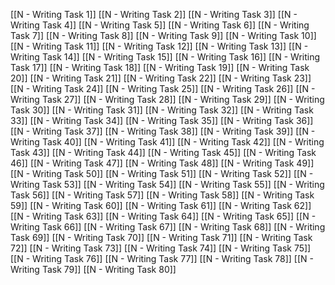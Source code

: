 [[N - Writing Task 1]]
[[N - Writing Task 2]]
[[N - Writing Task 3]]
[[N - Writing Task 4]]
[[N - Writing Task 5]]
[[N - Writing Task 6]]
[[N - Writing Task 7]]
[[N - Writing Task 8]]
[[N - Writing Task 9]]
[[N - Writing Task 10]]
[[N - Writing Task 11]]
[[N - Writing Task 12]]
[[N - Writing Task 13]]
[[N - Writing Task 14]]
[[N - Writing Task 15]]
[[N - Writing Task 16]]
[[N - Writing Task 17]]
[[N - Writing Task 18]]
[[N - Writing Task 19]]
[[N - Writing Task 20]]
[[N - Writing Task 21]]
[[N - Writing Task 22]]
[[N - Writing Task 23]]
[[N - Writing Task 24]]
[[N - Writing Task 25]]
[[N - Writing Task 26]]
[[N - Writing Task 27]]
[[N - Writing Task 28]]
[[N - Writing Task 29]]
[[N - Writing Task 30]]
[[N - Writing Task 31]]
[[N - Writing Task 32]]
[[N - Writing Task 33]]
[[N - Writing Task 34]]
[[N - Writing Task 35]]
[[N - Writing Task 36]]
[[N - Writing Task 37]]
[[N - Writing Task 38]]
[[N - Writing Task 39]]
[[N - Writing Task 40]]
[[N - Writing Task 41]]
[[N - Writing Task 42]]
[[N - Writing Task 43]]
[[N - Writing Task 44]]
[[N - Writing Task 45]]
[[N - Writing Task 46]]
[[N - Writing Task 47]]
[[N - Writing Task 48]]
[[N - Writing Task 49]]
[[N - Writing Task 50]]
[[N - Writing Task 51]]
[[N - Writing Task 52]]
[[N - Writing Task 53]]
[[N - Writing Task 54]]
[[N - Writing Task 55]]
[[N - Writing Task 56]]
[[N - Writing Task 57]]
[[N - Writing Task 58]]
[[N - Writing Task 59]]
[[N - Writing Task 60]]
[[N - Writing Task 61]]
[[N - Writing Task 62]]
[[N - Writing Task 63]]
[[N - Writing Task 64]]
[[N - Writing Task 65]]
[[N - Writing Task 66]]
[[N - Writing Task 67]]
[[N - Writing Task 68]]
[[N - Writing Task 69]]
[[N - Writing Task 70]]
[[N - Writing Task 71]]
[[N - Writing Task 72]]
[[N - Writing Task 73]]
[[N - Writing Task 74]]
[[N - Writing Task 75]]
[[N - Writing Task 76]]
[[N - Writing Task 77]]
[[N - Writing Task 78]]
[[N - Writing Task 79]]
[[N - Writing Task 80]]